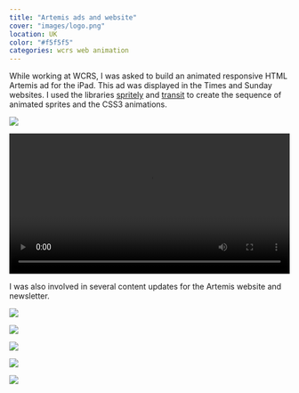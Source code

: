 ```yaml
---
title: "Artemis ads and website"
cover: "images/logo.png"
location: UK
color: "#f5f5f5"
categories: wcrs web animation
---
```


While working at WCRS, I was asked to build an animated responsive HTML Artemis ad for the iPad. This ad was displayed in the Times and Sunday websites. I used the libraries [spritely](http://spritely.net/) and [transit](http://ricostacruz.com/jquery.transit/) to create the sequence of animated sprites and the CSS3 animations.

![](./images/1.jpg)

<video width="100%" controls>
    <source src="./images/artemis-profit-hunter.mp4" type="video/mp4" />
</video>

I was also involved in several content updates for the Artemis website and newsletter.

![](./images/wcrs-artemis-storyboard.jpg)

![](./images/wcrs-artemis-storyboard2.jpg)

![](./images/wcrs-artemis.jpg)

![](./images/wcrs-artemis-taxi.jpg)

![](./images/2.jpg)
